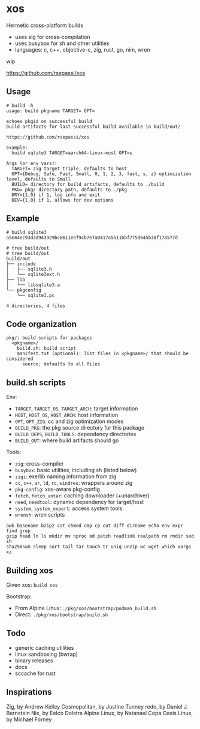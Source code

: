 # xos

Hermetic cross-platform builds

* uses zig for cross-compilation
* uses busybox for sh and other utilities
* languages: c, c++, objective-c, zig, rust, go, nim, wren

wip

https://github.com/rsepassi/xos

## Usage

```
# build -h
usage: build pkgname TARGET= OPT=

echoes pkgid on successful build
build artifacts for last successful build available in build/out/

https://github.com/rsepassi/xos

example:
  build sqlite3 TARGET=aarch64-linux-musl OPT=s

Args (or env vars):
  TARGET= zig target triple, defaults to host
  OPT={Debug, Safe, Fast, Small, 0, 1, 2, 3, fast, s, z} optimization level, defaults to Small
  BUILD= directory for build artifacts, defaults to ./build
  PKG= pkg/ directory path, defaults to ./pkg
  DRY={1,0} if 1, log info and exit
  DEV={1,0} if 1, allows for dev options
```

## Example

```
# build sqlite3
a5e44ec93d3d943929bc8611eef9cb7e7a0417a5511bbf775d645b38f178577d

# tree build/out
# tree build/out
build/out
├── include
│   ├── sqlite3.h
│   └── sqlite3ext.h
├── lib
│   └── libsqlite3.a
└── pkgconfig
    └── sqlite3.pc

4 directories, 4 files
```

## Code organization

```
pkg/: build scripts for packages
  <pkgname>/
    build.sh: build script
    manifest.txt (optional): list files in <pkgname>/ that should be considered
      source; defaults to all files
```

## build.sh scripts

Env:
* `TARGET`, `TARGET_OS`, `TARGET_ARCH`: target information
* `HOST`, `HOST_OS`, `HOST_ARCH`: host information
* `OPT`, `OPT_ZIG`: cc and zig optimization modes
* `BUILD_PKG`: the pkg source directory for this package
* `BUILD_DEPS`, `BUILD_TOOLS`: dependency directories
* `BUILD_OUT`: where build artifacts should go

Tools:
* `zig`: cross-compiler
* `busybox`: basic utilities, including sh (listed below)
* `zigi`: exe/lib naming information from zig
* `cc`, `c++`, `ar`, `ld`, `rc`, `windres`: wrappers around zig
* `pkg-config`: xos-aware pkg-config
* `fetch`, `fetch_untar`: caching downloader (+unarchiver)
* `need`, `needtool`: dynamic dependency for target/host
* `system`, `system_export`: access system tools
* `wrensh`: wren scripts

```
awk basename bzip2 cat chmod cmp cp cut diff dirname echo env expr find grep
gzip head ln ls mkdir mv nproc od patch readlink realpath rm rmdir sed sh
sha256sum sleep sort tail tar touch tr uniq unzip wc wget which xargs xz
```

## Building xos

Given xos: `build xos`

Bootstrap:
* From Alpine Linux: `./pkg/xos/bootstrap/podman_build.sh`
* Direct: `./pkg/xos/bootstrap/build.sh`

## Todo

* generic caching utilities
* linux sandboxing (bwrap)
* binary releases
* docs
* sccache for rust

## Inspirations

Zig, by Andrew Kelley
Cosmopolitan, by Justine Tunney
redo, by Daniel J. Bernstein
Nix, by Eelco Dolstra
Alpine Linux, by Natanael Copa
Oasis Linux, by Michael Forney
